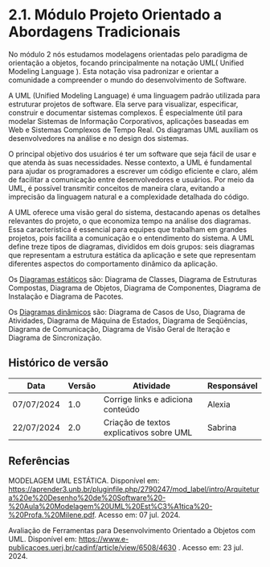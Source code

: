 # 2.1. Módulo Projeto Orientado a Abordagens Tradicionais

No módulo 2 nós estudamos modelagens orientadas pelo paradigma de orientação a objetos, focando principalmente na notação UML( Unified Modeling Language ).
Esta notação visa padronizar e orientar a comunidade a compreender o mundo do desenvolvimento de Software.

A UML (Unified Modeling Language) é uma linguagem padrão utilizada para estruturar projetos de software. Ela serve para visualizar, especificar, construir e documentar sistemas complexos. É especialmente útil para modelar Sistemas de Informação Corporativos, aplicações baseadas em Web e Sistemas Complexos de Tempo Real. Os diagramas UML auxiliam os desenvolvedores na análise e no design dos sistemas.

O principal objetivo dos usuários é ter um software que seja fácil de usar e que atenda às suas necessidades. Nesse contexto, a UML é fundamental para ajudar os programadores a escrever um código eficiente e claro, além de facilitar a comunicação entre desenvolvedores e usuários. Por meio da UML, é possível transmitir conceitos de maneira clara, evitando a imprecisão da linguagem natural e a complexidade detalhada do código.

A UML oferece uma visão geral do sistema, destacando apenas os detalhes relevantes do projeto, o que economiza tempo na análise dos diagramas. Essa característica é essencial para equipes que trabalham em grandes projetos, pois facilita a comunicação e o entendimento do sistema. A UML define treze tipos de diagramas, divididos em dois grupos: seis diagramas que representam a estrutura estática da aplicação e sete que representam diferentes aspectos do comportamento dinâmico da aplicação.

Os  [Diagramas estáticos](/Modelagem/2.1.1.UMLEstaticos.md)   são:  Diagrama  de  Classes,  Diagrama    de    Estruturas    Compostas,    Diagrama    de    Objetos,    Diagrama    de    Componentes,    Diagrama    de    Instalação e Diagrama de Pacotes. 

Os  [Diagramas dinâmicos](/Modelagem/2.1.2.UMLDinamicos.md)  são:  Diagrama  de  Casos  de  Uso,  Diagrama  de  Atividades,  Diagrama  de  Máquina  de  Estados,    Diagrama    de    Seqüências,    Diagrama    de    Comunicação,  Diagrama  de  Visão  Geral  de  Iteração  e  Diagrama de Sincronização.



## Histórico de versão

| Data       | Versão | Atividade                         | Responsável |
| ---------- | ------ | --------------------------------- | ----------- |
| 07/07/2024 | 1.0    | Corrige links e adiciona conteúdo | Alexia      |
| 22/07/2024 | 2.0    | Criação de textos explicativos sobre UML | Sabrina      |

## Referências

MODELAGEM UML ESTÁTICA. Disponível em: <https://aprender3.unb.br/pluginfile.php/2790247/mod_label/intro/Arquitetura%20e%20Desenho%20de%20Software%20-%20Aula%20Modelagem%20UML%20Est%C3%A1tica%20-%20Profa.%20Milene.pdf>. Acesso em: 07 jul. 2024.

Avaliação de Ferramentas para Desenvolvimento Orientado a Objetos com UML. Disponível em: https://www.e-publicacoes.uerj.br/cadinf/article/view/6508/4630 . Acesso em: 23 jul. 2024.

